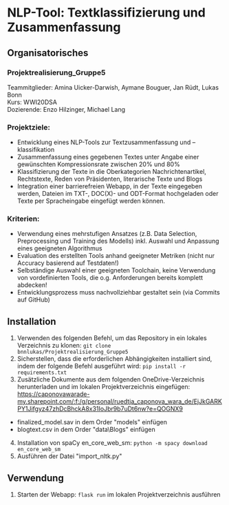 # NLP-Tool: Textklassifizierung und Zusammenfassung
## Organisatorisches

### Projektrealisierung_Gruppe5
Teammitglieder: Amina Uicker-Darwish, Aymane Bouguer, Jan Rüdt, Lukas Bonn <br>
Kurs: WWI20DSA <br>
Dozierende: Enzo Hilzinger, Michael Lang

### Projektziele: 
- Entwicklung eines NLP-Tools zur Textzusammenfassung und –klassifikation
- Zusammenfassung eines gegebenen Textes unter Angabe einer gewünschten Kompressionsrate zwischen 20% und 80%
- Klassifizierung der Texte in die Oberkategorien Nachrichtenartikel, Rechtstexte, Reden von Präsidenten, literarische Texte und Blogs
- Integration einer barrierefreien Webapp, in der Texte eingegeben werden, Dateien im TXT-, DOC(X)- und ODT-Format hochgeladen oder Texte per Spracheingabe eingefügt werden können.
  
### Kriterien:

- Verwendung eines mehrstufigen Ansatzes (z.B. Data Selection, Preprocessing und Training des
Modells) inkl. Auswahl und Anpassung eines geeigneten Algorithmus
- Evaluation des erstellten Tools anhand geeigneter Metriken (nicht nur Accuracy basierend auf
Testdaten!)
- Selbständige Auswahl einer geeigneten Toolchain, keine Verwendung von vordefinierten Tools,
die o.g. Anforderungen bereits komplett abdecken!
- Entwicklungsprozess muss nachvollziehbar gestaltet sein (via Commits auf GitHub)


## Installation
1. Verwenden des folgenden Befehl, um das Repository in ein lokales Verzeichnis zu klonen: `git clone bnnlukas/Projektrealisierung_Gruppe5`
2. Sicherstellen, dass die erforderlichen Abhängigkeiten installiert sind, indem der folgende Befehl ausgeführt wird: `pip install -r requirements.txt`
3. Zusätzliche Dokumente aus dem folgenden OneDrive-Verzeichnis herunterladen und im lokalen Projektverzeichnis eingefügen:
https://caponovawarade-my.sharepoint.com/:f:/g/personal/ruedtja_caponova_wara_de/EjJkGARKPY1Jifgyz47zhDcBhckA8x31IoJbr9b7uDt6nw?e=QOGNX9
  - finalized_model.sav in dem Order "models" einfügen
  - blogtext.csv in dem Order "data\Blogs" einfügen
4. Installation von spaCy en_core_web_sm: `python -m spacy download en_core_web_sm`
5. Ausführen der Datei "import_nltk.py"


## Verwendung
1. Starten der Webapp: `flask run` im lokalen Projektverzeichnis ausführen
























